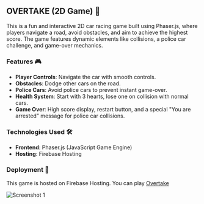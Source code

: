 ## OVERTAKE (2D Game) 🚗

This is a fun and interactive 2D car racing game built using Phaser.js, where players navigate a road, avoid obstacles, and aim to achieve the highest score. The game features dynamic elements like collisions, a police car challenge, and game-over mechanics.

### Features 🎮

- **Player Controls**: Navigate the car with smooth controls.
- **Obstacles**: Dodge other cars on the road.
- **Police Cars**: Avoid police cars to prevent instant game-over.
- **Health System**: Start with 3 hearts, lose one on collision with normal cars.
- **Game Over**: High score display, restart button, and a special "You are arrested" message for police car collisions.

### Technologies Used 🛠️

- **Frontend**: Phaser.js (JavaScript Game Engine)
- **Hosting**: Firebase Hosting

### Deployment 🚀

This game is hosted on Firebase Hosting. You can play [Overtake](https://overtake--2d-game.web.app/)


![Screenshot 1](https://github.com/user-attachments/assets/d05536d1-2b32-466c-b9da-a16ee6f886c8)
